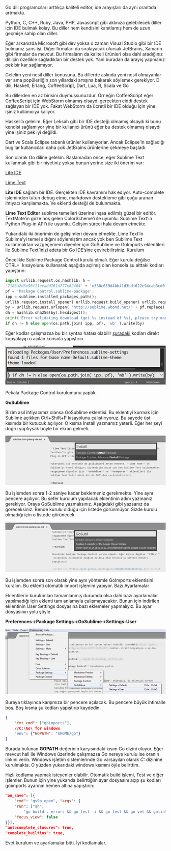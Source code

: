<!--
.. title: Sublime Text’i Go IDE’sine Çevirin
.. slug: sublime-texti-go-idesine-cevirin
.. date: 2015-11-27
.. tags: go, programlama
.. category: Go, Programlama
.. description: Sublime Text’i Go IDE’sine Çevirin
.. type: text
-->

Go dili programcıları arttıkça kaliteli editör, ide arayışları da aynı orantıda artmakta.

Python, C, C++, Ruby, Java, PHP, Javascript gibi aklınıza gelebilecek diller için IDE bulmak kolay. Bu diller hem kendisini kanıtlamış hem de uzun geçmişe sahip olan diller.

Eğer arkanızda Microsoft gibi dev yoksa o zaman Visual Studio gibi bir IDE bulmanız şans işi. Diğer firmaları da sıralayacak olursak JetBrains, Xamarin gibi firmalar da mevcut. Bu firmaların da kaliteli ürünleri olsa dahi aradığınız dil için özellikle sağladıkları bir destek yok. Yani buradan da arayış yapmanız pek bir kar sağlamıyor.

Gelelim yeni nesil diller konusuna. Bu dillerde aslında yeni nesil olmayanlar var ama popülerliğin son yıllardaki artışına bakarak söylemek gerekiyor. <!--TEASER_END--> D dili, Haskell, Erlang, CoffeeScript, Dart, Lua, R, Scala ve Go

Bu dillerden en az birisini duymuşsunuzdur. Örneğin CoffeeScript eğer CoffeeScript için WebStorm olmamış olsaydı gerçekten ciddi destek sağlayan bir IDE yok. Fakat WebStorm da ücretli bir IDE olduğu için yine işiniz kullanıcıya kalıyor.

Haskell’a gelelim. Eğer Leksah gibi bir IDE desteği olmamış olsaydı ki bunu kendisi sağlamıyor yine bir kullanıcı ürünü eğer bu destek olmamış olsaydı yine işiniz pek iyi değildi.

Dart ve Scala Eclipse tabanlı ürünler kullanıyorlar. Ancak Eclipse’in sağladığı bug’lar kullanıcıları daha çok JetBrains ürünlerine çekmeye başladı.

Son olarak Go diline gelelim. Başlamadan önce, eğer Sublime Text kullanmak gibi bir niyetiniz yoksa bunun yerine size iki önerim var:

[Lite IDE](https://github.com/visualfc/liteide)

[Lime Text](http://limetext.org/)

**Lite IDE** sağlam bir IDE. Gerçekten IDE kavramını hak ediyor. Auto-complete işleminden tutun debug etme, markdown destekleme gibi çoğu aranan ihtiyacı karşılamakta. Ve eklenti desteği de bulunmakta.

**Lime Text Editor** sublime temelleri üzerine inşaa edilmiş güzel bir editör. TextMate’in göze hoş gelen ColorScheme’i ile uyumlu. Sublime Text’in Python Plug-in API’ı ile uyumlu. Gelişim süreci hala devam etmekte.

Yukarıdaki iki önerimin de gelişimleri devam etmekte. Lime Text’in Sublime’yi temel aldığını söylemiştim ancak yok ben Sublime Text kullanmaktan vazgeçemem diyenler için GoSublime ve GoImports eklentileri ile Sublime Text’inizi adeta bir Go IDE’sine çevirebilirsiniz. Kurulum

Öncelikle Sublime Package Control kurulu olmalı. Eğer kurulu değilse CTRL+` kısayolunu kullanarak aşağıda açılmış olan konsola şu alttaki kodları yapıştırın:

```python
import urllib.request,os,hashlib; h =
'7183a2d3e96f11eeadd761d777e62404' + 'e330c659d4bb41d3bdf022e94cab3cd0';
pf = 'Package Control.sublime-package';
ipp = sublime.installed_packages_path();
urllib.request.install_opener( urllib.request.build_opener( urllib.request.ProxyHandler()) );
by = urllib.request.urlopen( 'http://sublime.wbond.net/' + pf.replace(' ', '%20')).read();
dh = hashlib.sha256(by).hexdigest();
print('Error validating download (got %s instead of %s), please try manual install' % (dh, h))
if dh != h else open(os.path.join( ipp, pf), 'wb' ).write(by)
```

Eğer kodlar çalışmazsa bu bir syntax hatası olabilir [şuradaki](https://gist.github.com/aligoren/3ceecc6f37c39dfae9b5) kodları direkt kopyalayıp o açılan konsola yapıştırın.

![/galleries/sblgo/1.png](/galleries/sblgo/1.png)

Pekala Package Control kurulumunu yaptık.

**GoSublime**

Bizim asıl ihtiyacımız olansa GoSublime eklentisi. Bu eklentiyi kurmak için Sublime açıkken Ctrl+Shift+P kısayolunu çalıştırıyoruz. Bu sayede üst kısımda bir kutucuk açılıyor. O kısma Install yazmamız yeterli. Eğer her şeyi doğru yaptıysak böyle bir ekran gelmeli.

![/galleries/sblgo/2.png](/galleries/sblgo/2.png)

Bu işlemden sonra 1-2 saniye kadar beklemeniz gerekmekte. Yine aynı pencere açılıyor. Bu sefer kurulum yapılacak eklentinin adını yazmanız gerekiyor. Oraya GoSublime yazmalısınız. Aşağıdaki gibi yazsanız da göreceksiniz. Bende kurulu olduğu için listede görünmüyor. Sizde kurulu olmadığı için o listede görünecek.

![/galleries/sblgo/3.png](/galleries/sblgo/3.png)

Bu işlemden sonra son olarak yine aynı yöntemle GoImports eklentisini kuralım. Bu eklenti otomatik import işlemini yapıyor.
Bazı Ayarlamalar

Eklentilerin kurulumları tamamlanmış durumda olsa dahi bazı ayarlamalar yapılmadığı için eklenti tam anlamıyla çalışmayacaktır. Bunun için indirilen eklentinin User Settings dosyasına bazı eklemeler yapmalıyız. Bu ayar dosyasının yolu şöyle

**Preferences->Package Settings->GoSublime->Settings-User**

![/galleries/sblgo/4.png](/galleries/sblgo/4.png)

Buraya tıklayınca karşımıza bir pencere açılacak. Bu pencere büyük ihtimalle boş. Boş kısma şu kodları yapıştırıp kaydedin.

```json
{
    "fmt_cmd": ["goimports"],
    //C:\Go\ for windows
    "env": {"GOPATH": "$HOME/go"}
}
```

Burada bulunan **GOPATH** değerinin karşısındaki kısım Go dizini oluyor. Eğer mevcut hali ile Windows üzerinde çalışmazsa Go nereye kurulu ise oranın linkini verin. Windows işletim sistemlerinde Go varsayılan olarak *C:* dizinine kurulmakta. O yüzden yukarıdaki windows kısmını öyle belirttim.

Hızlı kodlama yapmak isteyenler olabilir. Otomatik build işlemi, Test ve diğer işlemler. Bunun için yine yukarıda belirttiğim ayar dosyasını açıp şu kodları goimports ayarının hemen altına yapıştırın:

```json
"on_save": [{
    "cmd": "gs9o_open", "args": {
    "run": ["sh",
        "go build . errors && go test -i && go test && go vet && golint ."],
    "focus_view": false
}}],
"autocomplete_closures": true,
"complete_builtins": true,
```

Evet kurulum ve ayarlamalar bitti. İyi kodlamalar.
